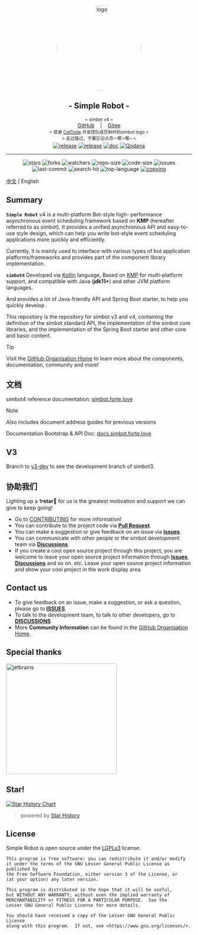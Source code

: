 <!--suppress HtmlDeprecatedAttribute -->
<div align="center">
    <a href="https://simbot.forte.love/"><img src=".simbot/logo.png" alt="logo" style="width:230px; height:230px; border-radius:50%; " /></a>
    <h2>
        - Simple Robot -
    </h2>
    <small>
        ~ simbot v4 ~      
</small>
<br>
    <span>
        <a href="https://github.com/simple-robot/simpler-robot" target="_blank">GitHub</a>
    </span> 
    &nbsp;&nbsp; | &nbsp;&nbsp;
    <span>
        <a href="https://gitee.com/simple-robot/simpler-robot" target="_blank">Gitee</a>
    </span> <br />
    <small> &gt; 感谢 <a href="https://github.com/ForteScarlet/CatCode" target="_blank">CatCode</a> 开发团队成员制作的simbot logo &lt; </small>
    <br>
    <small> &gt; 走过路过，不要忘记点亮一颗⭐喔~ &lt; </small> 
    <br>
   <a href="https://github.com/simple-robot/simpler-robot/releases/latest"><img alt="release" src="https://img.shields.io/github/v/release/simple-robot/simpler-robot" /></a>
<a href="https://repo1.maven.org/maven2/love/forte/simbot/simbot-api/" target="_blank">
  <img alt="release" src="https://img.shields.io/maven-central/v/love.forte.simbot/simbot-api" /></a>
<a href="https://simbot.forte.love" target="_blank">
  <img alt="doc" src="https://img.shields.io/badge/doc-simbot-brightgreen" /></a>
<a href="https://qodana.cloud/projects/p9mmM/reports/79Xen" target="_blank">
  <img alt="Qodana" src="https://github.com/simple-robot/simpler-robot/actions/workflows/qodana_code_quality.yml/badge.svg" /></a>
   <hr>
   <img alt="stars" src="https://img.shields.io/github/stars/simple-robot/simpler-robot" />
   <img alt="forks" src="https://img.shields.io/github/forks/simple-robot/simpler-robot" />
   <img alt="watchers" src="https://img.shields.io/github/watchers/simple-robot/simpler-robot" />
   <img alt="repo-size" src="https://img.shields.io/github/repo-size/simple-robot/simpler-robot" />
   <img alt="code-size" src="https://img.shields.io/github/languages/code-size/simple-robot/simpler-robot" />
   
   <img alt="issues" src="https://img.shields.io/github/issues-closed/simple-robot/simpler-robot?color=green" />
   <img alt="last-commit" src="https://img.shields.io/github/last-commit/simple-robot/simpler-robot" />
   <img alt="search-hit" src="https://img.shields.io/github/search/simple-robot/simpler-robot/simbot" />
   <img alt="top-language" src="https://img.shields.io/github/languages/top/simple-robot/simpler-robot" />
<a href="./COPYING"><img alt="copying" src="https://img.shields.io/github/license/simple-robot/simpler-robot" /></a>

<br>

</div>

[中文](README.md) | English

## Summary

**`Simple Robot`** v4 is a multi-platform Bot-style high-
performance asynchronous event scheduling framework based on 
**KMP** (hereafter referred to as simbot).
It provides a unified asynchronous API and easy-to-use style design, 
which can help you write bot-style event scheduling applications 
more quickly and efficiently.

Currently, it is mainly used to interface with various types of 
bot application platforms/frameworks and provides part of 
the component library implementation.

**`simbot4`** Developed via [Kotlin](https://kotlinlang.org/) language,
Based on [KMP](https://kotlinlang.org/docs/multiplatform.html) for 
multi-platform support, and compatible with Java (**jdk11+**) and 
other JVM platform languages.

And provides a lot of Java-friendly API and Spring Boot starter, 
to help you quickly develop .

This repository is the repository for simbot v3 and v4, containing 
the definition of the simbot standard API, the implementation of 
the simbot core libraries, and the implementation of the Spring Boot starter 
and other core and basic content.

> [!tip]
> Visit the [GitHub Organisation Home](https://github.com/simple-robot/) 
> to learn more about the components, documentation, community and more!

## 文档

simbot4 reference documentation: [simbot.forte.love][doc-homepage]

> [!note]
> Also includes document address guides for previous versions

Documentation Bootstrap & API Doc: [docs.simbot.forte.love](https://docs.simbot.forte.love)

## V3

Branch to [v3-dev](https://github.com/simple-robot/simpler-robot/tree/v3-dev) 
to see the development branch of simbot3.

## 协助我们
Lighting up a **✨star🌟** for us is the greatest motivation and support we can give to keep going!

- Go to [CONTRIBUTING](docs/CONTRIBUTING.md) for more information!
- You can contribute to the project code via [**Pull Request**][pr].
- You can make a suggestion or give feedback on an issue via [**Issues**][issues].
- You can communicate with other people or the simbot development team via [**Discussions**][discussions].
- If you create a cool open source project through this project, 
  you are welcome to leave your open source project information through [**Issues**][issues], [**Discussions**][discussions] and so on.
  etc. Leave your open source project information and show your cool project in the work display area.

## Contact us
- To give feedback on an issue, make a suggestion, or ask a question, please go to [**ISSUES**][issues].
- To talk to the development team, to talk to other developers, go to [**DISCUSSIONS**][discussions].
- More **Community Information** can be found in the [GitHub Organisation Home](https://github.com/simple-robot/).

[pr]: https://github.com/simple-robot/simpler-robot/pulls
[issues]: https://github.com/simple-robot/simpler-robot/issues
[discussions]: https://github.com/orgs/simple-robot/discussions


## Special thanks

<a href="https://www.jetbrains.com/?from=simpler-robot">
<img src=".simbot/jetbrains.png" width="300" alt="jetbrains" />
</a>

[jetbrains]: https://www.jetbrains.com/?from=simpler-robot

## Star!

[![Star History Chart](https://api.star-history.com/svg?repos=simple-robot/simpler-robot&type=Date)](https://star-history.com/#simple-robot/simpler-robot&Date)

> powered by [Star History](https://star-history.com)

## License

Simple Robot is open source under the [LGPLv3](https://www.gnu.org/licenses/#LGPL) license.

```
This program is free software: you can redistribute it and/or modify
it under the terms of the GNU Lesser General Public License as published by 
the Free Software Foundation, either version 3 of the License, or
(at your option) any later version.

This program is distributed in the hope that it will be useful,
but WITHOUT ANY WARRANTY; without even the implied warranty of
MERCHANTABILITY or FITNESS FOR A PARTICULAR PURPOSE.  See the
Lesser GNU General Public License for more details.

You should have received a copy of the Lesser GNU General Public License 
along with this program.  If not, see <https://www.gnu.org/licenses/>.
```

[doc-homepage]: https://simbot.forte.love/
